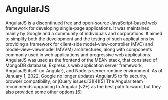 # AngularJS
AngularJS is a discontinued free and open-source JavaScript-based web framework for developing single-page applications. It was maintained mainly by Google and a community of individuals and corporations. It aimed to simplify both the development and the testing of such applications by providing a framework for client-side model–view–controller (MVC) and model–view–viewmodel (MVVM) architectures, along with components commonly used in web applications and progressive web applications.  AngularJS was used as the frontend of the MEAN stack, that consisted of MongoDB database, Express.js web application server framework, AngularJS itself (or Angular), and Node.js server runtime environment.  As of January 1, 2022, Google no longer updates AngularJS to fix security, browser compatibility, or jQuery issues.[3][4][5] The Angular team recommends upgrading to Angular (v2+) as the best path forward, but they also provided some other options.[6]

